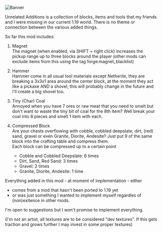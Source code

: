 ![Banner](https://i.imgur.com/srbmXsm.png)

Unrelated Additions is a collection of blocks, items and tools that my friends and I were missing in our current 1.19 world. There is no theme or connection between the various added things.

 

So far this mod includes:

1. Magnet  
The magnet (when enabled, via SHIFT + right click) increases the pickup range up to three blocks around the player (other mods can exclude items from this using the tag forge:magnet_blacklist)  

2. Hammer  
Hammer come in all usual tool materials except Netherite, they are breaking a 3x3x1 area around the center block, at the moment they act like a pickaxe AND a shovel, this will probably change in the future and I'll create a big shovel too.  

3. Tiny (Char) Coal  
Annoyed when you have 7 ores or raw meat that you need to smelt but don't want to waste the tiny bit of coal for the 8th item? Well break your coal into 8 pieces and smelt 1 item with each.  

4. Compressed Block  
Are your chests overflowing with cobble, cobbled deepslate, dirt, (red) sand, gravel or even Granite, Diorite, Andesite? Just put 9 of the same block into the crafting table and compress them.  
    Each block can be compressed up to a certain point  
    - Cobble and Cobbled Deepslate: 6 times
    - Dirt, Sand, Red Sand: 3 times
    - Gravel: 2 times
    - Granite, Diorite, Andesite: 1 time





Everything added in this mod - at moment of implementation - either

 - comes from a mod that hasn't been ported to 1.19 yet
 - or was just something I wanted to implement myself regardles of (non)exitence in other mods.

 

I'm open to suggestions but I won't promise to implement everything.

(I'm not an artist, all textures are to be considered "dev textures". If this gets traction and grows further I may invest in some proper textures)
